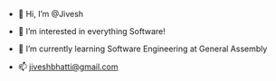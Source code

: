 - 👋 Hi, I’m @Jivesh
- 👀 I’m interested in everything Software!
- 🌱 I’m currently learning Software Engineering at General Assembly

- 📫 jiveshbhatti@gmail.com

<!---
jiveshbhatti/jiveshbhatti is a ✨ special ✨ repository because its `README.md` (this file) appears on your GitHub profile.
You can click the Preview link to take a look at your changes.
--->

